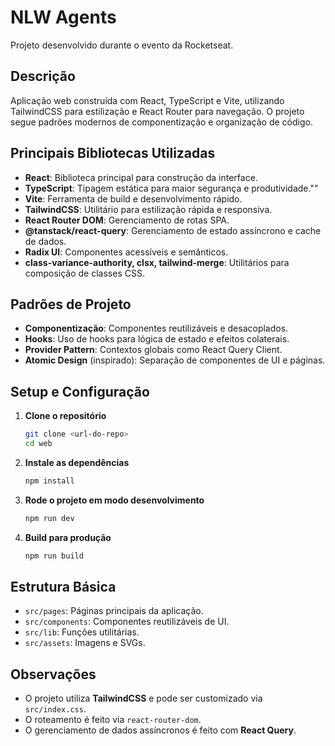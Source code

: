 # NLW Agents

Projeto desenvolvido durante o evento da Rocketseat.

## Descrição

Aplicação web construída com React, TypeScript e Vite, utilizando TailwindCSS para estilização e React Router para navegação. O projeto segue padrões modernos de componentização e organização de código.

## Principais Bibliotecas Utilizadas

- **React**: Biblioteca principal para construção da interface.
- **TypeScript**: Tipagem estática para maior segurança e produtividade.""
- **Vite**: Ferramenta de build e desenvolvimento rápido.
- **TailwindCSS**: Utilitário para estilização rápida e responsiva.
- **React Router DOM**: Gerenciamento de rotas SPA.
- **@tanstack/react-query**: Gerenciamento de estado assíncrono e cache de dados.
- **Radix UI**: Componentes acessíveis e semânticos.
- **class-variance-authority, clsx, tailwind-merge**: Utilitários para composição de classes CSS.

## Padrões de Projeto

- **Componentização**: Componentes reutilizáveis e desacoplados.
- **Hooks**: Uso de hooks para lógica de estado e efeitos colaterais.
- **Provider Pattern**: Contextos globais como React Query Client.
- **Atomic Design** (inspirado): Separação de componentes de UI e páginas.

## Setup e Configuração

1. **Clone o repositório**

   ```bash
   git clone <url-do-repo>
   cd web
   ```

2. **Instale as dependências**

   ```bash
   npm install
   ```

3. **Rode o projeto em modo desenvolvimento**

   ```bash
   npm run dev
   ```

4. **Build para produção**
   ```bash
   npm run build
   ```

## Estrutura Básica

- `src/pages`: Páginas principais da aplicação.
- `src/components`: Componentes reutilizáveis de UI.
- `src/lib`: Funções utilitárias.
- `src/assets`: Imagens e SVGs.

## Observações

- O projeto utiliza **TailwindCSS** e pode ser customizado via `src/index.css`.
- O roteamento é feito via `react-router-dom`.
- O gerenciamento de dados assíncronos é feito com **React Query**.
